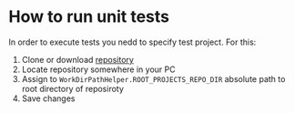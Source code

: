 ﻿# How to run unit tests
In order to execute tests you nedd to specify test project. For this:

1. Clone or download [repository](https://github.com/VPyad/in-rush-sample-projects)
2. Locate repository somewhere in your PC
3. Assign to `WorkDirPathHelper.ROOT_PROJECTS_REPO_DIR` absolute path to root directory of reposiroty
4. Save changes